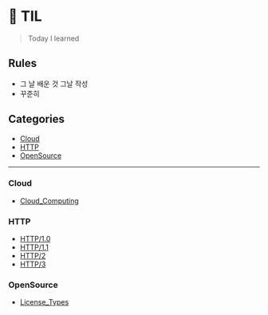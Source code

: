 # 📝 TIL

> Today I learned

## Rules

* 그 날 배운 것 그날 작성
* 꾸준히

## Categories
* [Cloud](#cloud) 
* [HTTP](#http)
* [OpenSource](#opensource)

---

### Cloud
- [Cloud_Computing](Cloud/Cloud_Computing.md)
  
### HTTP
- [HTTP/1.0](HTTP/HTTP1.0.md)
- [HTTP/1.1](HTTP/HTTP1.1.md)
- [HTTP/2](HTTP/HTTP2.md)
- [HTTP/3](HTTP/HTTP3.md)

### OpenSource
- [License_Types](OpenSource/License_Types.md)